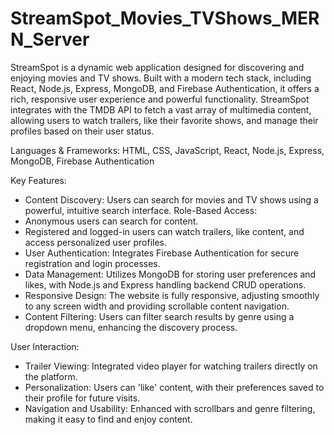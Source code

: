 # StreamSpot_Movies_TVShows_MERN_Server

StreamSpot is a dynamic web application designed for discovering and enjoying movies and TV shows. Built with a modern tech stack, including React, Node.js, Express, MongoDB, and Firebase Authentication, it offers a rich, responsive user experience and powerful functionality. StreamSpot integrates with the TMDB API to fetch a vast array of multimedia content, allowing users to watch trailers, like their favorite shows, and manage their profiles based on their user status.

Languages & Frameworks: HTML, CSS, JavaScript, React, Node.js, Express, MongoDB, Firebase Authentication

Key Features:

- Content Discovery: Users can search for movies and TV shows using a powerful, intuitive search interface. Role-Based Access:
- Anonymous users can search for content.
- Registered and logged-in users can watch trailers, like content, and access personalized user profiles.
- User Authentication: Integrates Firebase Authentication for secure registration and login processes.
- Data Management: Utilizes MongoDB for storing user preferences and likes, with Node.js and Express handling backend CRUD operations.
- Responsive Design: The website is fully responsive, adjusting smoothly to any screen width and providing scrollable content navigation.
- Content Filtering: Users can filter search results by genre using a dropdown menu, enhancing the discovery process.

User Interaction:

- Trailer Viewing: Integrated video player for watching trailers directly on the platform.
- Personalization: Users can 'like' content, with their preferences saved to their profile for future visits.
- Navigation and Usability: Enhanced with scrollbars and genre filtering, making it easy to find and enjoy content.
